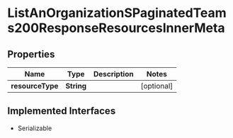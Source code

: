

# ListAnOrganizationSPaginatedTeams200ResponseResourcesInnerMeta


## Properties

| Name | Type | Description | Notes |
|------------ | ------------- | ------------- | -------------|
|**resourceType** | **String** |  |  [optional] |


## Implemented Interfaces

* Serializable


